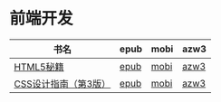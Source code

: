 # 前端开发

| 书名 | epub | mobi | azw3 |
| --- | --- | --- | --- |
| [HTML5秘籍](http://ct.dalanmei.com/f/31084289-571787701-c53fc2) | [epub](http://ct.dalanmei.com/f/31084289-571787701-c53fc2) | [mobi](http://ct.dalanmei.com/f/31084289-571454534-3f540c) | [azw3](http://ct.dalanmei.com/f/31084289-571888206-654181) |
| [CSS设计指南（第3版）](http://ct.dalanmei.com/f/31084289-571789509-7258cb) | [epub](http://ct.dalanmei.com/f/31084289-571789509-7258cb) | [mobi](http://ct.dalanmei.com/f/31084289-571456837-d4de55) | [azw3](http://ct.dalanmei.com/f/31084289-571894662-1e060b) |

